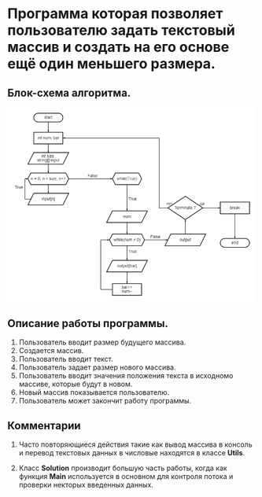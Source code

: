 # Программа которая позволяет пользователю задать текстовый массив и создать на его основе ещё один меньшего размера.

## Блок-схема алгоритма.

![scheme](diagram.png)

## Описание работы программы.

1. Пользователь вводит размер будущего массива.
2. Создается массив.
4. Пользователь вводит текст.
5. Пользователь задает размер нового массива.
6. Пользователь вводит значения положения текста в исходномо массиве, которые будут в новом.
7. Новый массив показывается пользователю.
8. Пользователь может закончит работу программы.

## Комментарии

1. Часто повторяющиеся действия такие как вывод массива в консоль и перевод текстовых данных в числовые находятся в классе **Utils**.

2. Класс **Solution** производит большую часть работы, когда как функция **Main** используется в основном для контроля потока и проверки некторых введенных данных.


